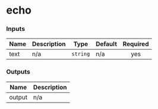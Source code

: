 # echo

<!-- BEGIN_TF_DOCS -->


### Inputs

| Name | Description | Type | Default | Required |
|------|-------------|------|---------|:--------:|
| text | n/a | `string` | n/a | yes |

### Outputs

| Name | Description |
|------|-------------|
| output | n/a |
<!-- END_TF_DOCS -->